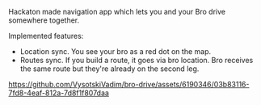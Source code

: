 Hackaton made navigation app which lets you and your Bro drive somewhere together. 

Implemented features:
* Location sync. You see your bro as a red dot on the map.
* Routes sync. If you build a route, it goes via bro location. Bro receives the same route but they're already on the second leg.



https://github.com/VysotskiVadim/bro-drive/assets/6190346/03b83116-7fd8-4eaf-812a-7d8f1f807daa

